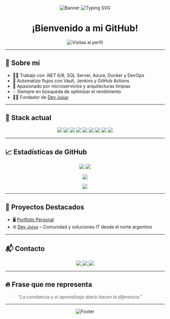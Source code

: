 <p align="center">
  <img src="https://capsule-render.vercel.app/api?type=waving&color=239120,512BD4,0078D4&height=200&animation=twinkling&section=header&text=Gonzalo%20Maman%C3%AD%20L%C3%B3pez&fontSize=38&fontColor=FFFFFF" alt="Banner" />
  <img src="https://readme-typing-svg.demolab.com/?font=Fira+Code&pause=1000&center=true&vCenter=true&width=500&lines=Desarrollador+Fullstack+en+.NET;Fundador+de+Dev+Jujuy;Apasionado+por+el+c%C3%B3digo+y+la+automatizaci%C3%B3n" alt="Typing SVG" />
</p>

<h1 align="center">¡Bienvenido a mi GitHub!</h1>

<p align="center">
  <img src="https://komarev.com/ghpvc/?username=MIKILO10&style=flat-square&color=brightgreen" alt="Visitas al perfil" />
</p>

---

## 🚀 Sobre mí

- 👨‍💻 Trabajo con .NET 6/8, SQL Server, Azure, Docker y DevOps
- 🔁 Automatizo flujos con Vault, Jenkins y GitHub Actions
- 🧱 Apasionado por microservicios y arquitecturas limpias
- 💡 Siempre en búsqueda de optimizar el rendimiento
- 🧑‍🏫 Fundador de [Dev Jujuy](https://www.dev-jujuy.com.ar)

---

## 🧰 Stack actual

<p align="center">
  <img src="https://img.shields.io/badge/.NET-512BD4?style=for-the-badge&logo=dotnet&logoColor=white" />
  <img src="https://img.shields.io/badge/C%23-239120?style=for-the-badge&logo=csharp&logoColor=white" />
  <img src="https://img.shields.io/badge/Docker-2496ED?style=for-the-badge&logo=docker&logoColor=white" />
  <img src="https://img.shields.io/badge/Azure-0078D4?style=for-the-badge&logo=microsoftazure&logoColor=white" />
  <img src="https://img.shields.io/badge/SQL%20Server-CC2927?style=for-the-badge&logo=microsoftsqlserver&logoColor=white" />
  <img src="https://img.shields.io/badge/HashiCorp%20Vault-000000?style=for-the-badge&logo=Vault&logoColor=white" />
  <img src="https://img.shields.io/badge/Jenkins-D24939?style=for-the-badge&logo=Jenkins&logoColor=white" />
  <img src="https://img.shields.io/badge/Angular-DD0031?style=for-the-badge&logo=angular&logoColor=white" />
  <img src="https://img.shields.io/badge/React-20232A?style=for-the-badge&logo=react&logoColor=61DAFB" />
</p>

---

## 📈 Estadísticas de GitHub

<p align="center">
  <img src="https://github-readme-stats.vercel.app/api?username=MIKILO10&show_icons=true&theme=radical&count_private=true&hide=issues" />
  <img src="https://github-readme-stats.vercel.app/api/top-langs/?username=MIKILO10&layout=compact&theme=radical&langs_count=6" />
</p>

<p align="center">
  <img src="https://github-readme-streak-stats.herokuapp.com/?user=MIKILO10&theme=radical" />
</p>

<p align="center">
  <img src="https://github-profile-trophy.vercel.app/?username=MIKILO10&theme=radical&margin-w=15&no-frame=true" />
</p>

---

## 🌟 Proyectos Destacados

- 🖥️ [Portfolio Personal](https://mikilo10.github.io/Portfolio/)
- 🌐 [Dev Jujuy](https://www.dev-jujuy.com.ar) – Comunidad y soluciones IT desde el norte argentino

---

## 📬 Contacto

<p align="center">
  <a href="mailto:gonzalomamani.ucse10@gmail.com">
    <img src="https://img.shields.io/badge/Email-D14836?style=for-the-badge&logo=gmail&logoColor=white" />
  </a>
  <a href="https://mikilo10.github.io/Portfolio/">
    <img src="https://img.shields.io/badge/Web-239120?style=for-the-badge&logo=google-chrome&logoColor=white" />
  </a>
  <a href="https://www.linkedin.com/in/gjem10/">
    <img src="https://img.shields.io/badge/LinkedIn-0A66C2?style=for-the-badge&logo=linkedin&logoColor=white" />
  </a>
</p>

---

## 🔥 Frase que me representa

> _“La constancia y el aprendizaje diario hacen la diferencia.”_

---

<p align="center">
  <img src="https://capsule-render.vercel.app/api?type=waving&color=239120,512BD4&height=100&section=footer" alt="Footer" />
</p>